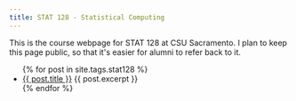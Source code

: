 ```yaml
---
title: STAT 128 - Statistical Computing
---
```


This is the course webpage for STAT 128 at CSU Sacramento.
I plan to keep this page public, so that it's easier for alumni to refer back to it.

<ul>
  {% for post in site.tags.stat128 %}
    <li>
      <a href="{{ post.url | relative_url }}">{{ post.title }}</a>
      {{ post.excerpt }}
    </li>
  {% endfor %}
</ul>
